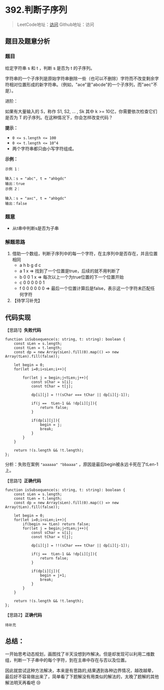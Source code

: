 # 392.判断子序列

> LeetCode地址：[访问](https://leetcode-cn.com/problems/is-subsequence/) 
Github地址：访问

## 题目及题意分析

### 题目

给定字符串 s 和 t ，判断 s 是否为 t 的子序列。

字符串的一个子序列是原始字符串删除一些（也可以不删除）字符而不改变剩余字符相对位置形成的新字符串。（例如，"ace"是"abcde"的一个子序列，而"aec"不是）。

进阶：

如果有大量输入的 S，称作 S1, S2, ... , Sk 其中 k >= 10亿，你需要依次检查它们是否为 T 的子序列。在这种情况下，你会怎样改变代码？

**提示：**

- `0 <= s.length <= 100`
- `0 <= t.length <= 10^4`
- 两个字符串都只由小写字符组成。

**示例：**

```
示例 1：

输入：s = "abc", t = "ahbgdc"
输出：true
示例 2：

输入：s = "axc", t = "ahbgdc"
输出：false
```

### 题意

- 从t串中判断s是否为子串

### 解题思路

1. 借助一个数组，判断子序列中的每一个字符，在主序列中是否存在，并且位置相同
    - a     h     b     g     d     c
    - a    1    x                                  ⇒ 找到了一个位置是true，后续的就不用判断了
    - b    0   0      1     x                    ⇒ 每次以上一个为true位置的下一个位置开始
    - c    0     0     0     0      0     1
    - f     0     0     0     0      0     0    ⇒ 最后一个位置计算后是false，表示这一个字符未匹配任何字符
2. 【待学习补充】

## 代码实现

【思路1】**失败代码**

```tsx
function isSubsequence(s: string, t: string): boolean {
    const sLen = s.length;
    const tLen = t.length;
    const dp = new Array(sLen).fill(0).map(() => new Array(tLen).fill(false));

    let begin = 0;
    for(let i=0;i<sLen;i++){
        
        for(let j = begin;j<tLen;j++){
            const sChar = s[i];
            const tChar = t[j];
            
            dp[i][j] = !!(sChar === tChar || dp[i][j-1]);

            if(j ==  tLen-1 && !dp[i][j]){
                return false;
            }

            if(dp[i][j]){
                begin = j;
                break;
            }
        }
    }

    return !(s.length && !t.length);
};
```

分析：失败在案例  `"aaaaaa" "bbaaaa"` ，原因是最后begin被永远卡死在了tLen-1上。

【思路1】**正确代码**

```tsx
function isSubsequence(s: string, t: string): boolean {
    const sLen = s.length;
    const tLen = t.length;
    const dp = new Array(sLen).fill(0).map(() => new Array(tLen).fill(false));

    let begin = 0;
    for(let i=0;i<sLen;i++){
        if(begin >= tLen) return false;
        for(let j = begin;j<tLen;j++){
            const sChar = s[i];
            const tChar = t[j];
            
            dp[i][j] = !!(sChar === tChar || dp[i][j-1]);

            if(j ==  tLen-1 && !dp[i][j]){
                return false;
            }

            if(dp[i][j]){
                begin = j+1;
                break;
            }
        }
    }

    return !(s.length && !t.length);
};
```

【思路2】**正确代码**

```tsx
待补充
```

## 总结：

一开始思考动态规划，画图找了半天没想到咋解决。但是却发现可以利用二维数组，判断一下子串中的每个字符，到在主串中存在与否以及位置。

因此就尝试这种方法解决，本来是有思路的,结果遇到各种边界情况，越改越晕，最后好不容易做出来了，简单看了下题解没有用类似的解法的，太晚了题解的其他解法明天再看吧  😢